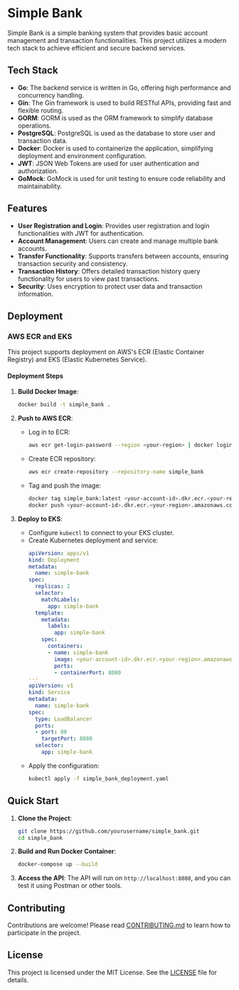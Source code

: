 # Simple Bank

Simple Bank is a simple banking system that provides basic account management and transaction functionalities. This project utilizes a modern tech stack to achieve efficient and secure backend services.

## Tech Stack

- **Go**: The backend service is written in Go, offering high performance and concurrency handling.
- **Gin**: The Gin framework is used to build RESTful APIs, providing fast and flexible routing.
- **GORM**: GORM is used as the ORM framework to simplify database operations.
- **PostgreSQL**: PostgreSQL is used as the database to store user and transaction data.
- **Docker**: Docker is used to containerize the application, simplifying deployment and environment configuration.
- **JWT**: JSON Web Tokens are used for user authentication and authorization.
- **GoMock**: GoMock is used for unit testing to ensure code reliability and maintainability.

## Features

- **User Registration and Login**: Provides user registration and login functionalities with JWT for authentication.
- **Account Management**: Users can create and manage multiple bank accounts.
- **Transfer Functionality**: Supports transfers between accounts, ensuring transaction security and consistency.
- **Transaction History**: Offers detailed transaction history query functionality for users to view past transactions.
- **Security**: Uses encryption to protect user data and transaction information.

## Deployment

### AWS ECR and EKS

This project supports deployment on AWS's ECR (Elastic Container Registry) and EKS (Elastic Kubernetes Service).

#### Deployment Steps

1. **Build Docker Image**:
   ```bash
   docker build -t simple_bank .
   ```

2. **Push to AWS ECR**:
   - Log in to ECR:
     ```bash
     aws ecr get-login-password --region <your-region> | docker login --username AWS --password-stdin <your-account-id>.dkr.ecr.<your-region>.amazonaws.com
     ```
   - Create ECR repository:
     ```bash
     aws ecr create-repository --repository-name simple_bank
     ```
   - Tag and push the image:
     ```bash
     docker tag simple_bank:latest <your-account-id>.dkr.ecr.<your-region>.amazonaws.com/simple_bank:latest
     docker push <your-account-id>.dkr.ecr.<your-region>.amazonaws.com/simple_bank:latest
     ```

3. **Deploy to EKS**:
   - Configure `kubectl` to connect to your EKS cluster.
   - Create Kubernetes deployment and service:
     ```yaml
     apiVersion: apps/v1
     kind: Deployment
     metadata:
       name: simple-bank
     spec:
       replicas: 2
       selector:
         matchLabels:
           app: simple-bank
       template:
         metadata:
           labels:
             app: simple-bank
         spec:
           containers:
           - name: simple-bank
             image: <your-account-id>.dkr.ecr.<your-region>.amazonaws.com/simple_bank:latest
             ports:
             - containerPort: 8080
     ---
     apiVersion: v1
     kind: Service
     metadata:
       name: simple-bank
     spec:
       type: LoadBalancer
       ports:
       - port: 80
         targetPort: 8080
       selector:
         app: simple-bank
     ```
   - Apply the configuration:
     ```bash
     kubectl apply -f simple_bank_deployment.yaml
     ```

## Quick Start

1. **Clone the Project**:
   ```bash
   git clone https://github.com/yourusername/simple_bank.git
   cd simple_bank
   ```

2. **Build and Run Docker Container**:
   ```bash
   docker-compose up --build
   ```

3. **Access the API**:
   The API will run on `http://localhost:8080`, and you can test it using Postman or other tools.

## Contributing

Contributions are welcome! Please read [CONTRIBUTING.md](CONTRIBUTING.md) to learn how to participate in the project.

## License

This project is licensed under the MIT License. See the [LICENSE](LICENSE) file for details.
